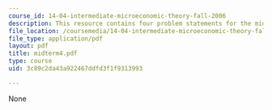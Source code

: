 ```yaml
---
course_id: 14-04-intermediate-microeconomic-theory-fall-2006
description: This resource contains four problem statements for the midterm exam.
file_location: /coursemedia/14-04-intermediate-microeconomic-theory-fall-2006/3c89c2da43a922467ddfd3f1f9313993_midterm4.pdf
file_type: application/pdf
layout: pdf
title: midterm4.pdf
type: course
uid: 3c89c2da43a922467ddfd3f1f9313993

---
```

None